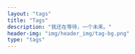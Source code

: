```yaml
---
layout: "tags"
title: "Tags"
description: "我还在等待，一个未来。"
header-img: "img/header_img/tag-bg.png"
type: "tags"
---
```

